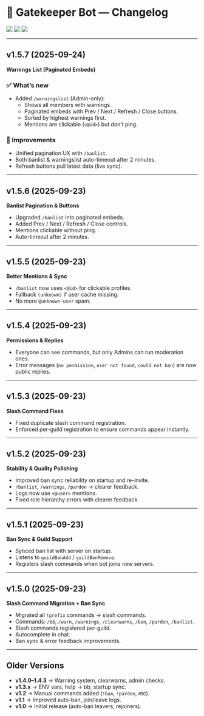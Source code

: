 # 📜 Gatekeeper Bot — Changelog

<p align="left">
  <img src="https://img.shields.io/badge/version-v1.5.7-blue?style=for-the-badge" />
  <img src="https://img.shields.io/badge/status-stable-brightgreen?style=for-the-badge" />
  <img src="https://img.shields.io/badge/license-MIT-lightgrey?style=for-the-badge" />
</p>

---

## v1.5.7 (2025-09-24)  
**Warnings List (Paginated Embeds)**  

### ✅ What’s new
- Added `/warningslist` (Admin-only):  
  - Shows all members with warnings.  
  - Paginated embeds with Prev / Next / Refresh / Close buttons.  
  - Sorted by highest warnings first.  
  - Mentions are clickable (`<@id>`) but don’t ping.  

### 🔄 Improvements
- Unified pagination UX with `/banlist`.  
- Both banlist & warningslist auto-timeout after 2 minutes.  
- Refresh buttons pull latest data (live sync).  

---

## v1.5.6 (2025-09-23)  
**Banlist Pagination & Buttons**  

- Upgraded `/banlist` into paginated embeds.  
- Added Prev / Next / Refresh / Close controls.  
- Mentions clickable without ping.  
- Auto-timeout after 2 minutes.  

---

## v1.5.5 (2025-09-23)  
**Better Mentions & Sync**  

- `/banlist` now uses `<@id>` for clickable profiles.  
- Fallback `(unknown)` if user cache missing.  
- No more `@unknown-user` spam.  

---

## v1.5.4 (2025-09-23)  
**Permissions & Replies**  

- Everyone can see commands, but only Admins can run moderation ones.  
- Error messages (`no permission`, `user not found`, `could not ban`) are now public replies.  

---

## v1.5.3 (2025-09-23)  
**Slash Command Fixes**  

- Fixed duplicate slash command registration.  
- Enforced per-guild registration to ensure commands appear instantly.  

---

## v1.5.2 (2025-09-23)  
**Stability & Quality Polishing**  

- Improved ban sync reliability on startup and re-invite.  
- `/banlist`, `/warnings`, `/pardon` → clearer feedback.  
- Logs now use `<@user>` mentions.  
- Fixed role hierarchy errors with clearer feedback.  

---

## v1.5.1 (2025-09-23)  
**Ban Sync & Guild Support**  

- Synced ban list with server on startup.  
- Listens to `guildBanAdd` / `guildBanRemove`.  
- Registers slash commands when bot joins new servers.  

---

## v1.5.0 (2025-09-23)  
**Slash Command Migration + Ban Sync**  

- Migrated all `!prefix` commands → slash commands.  
- Commands: `/bb`, `/warn`, `/warnings`, `/clearwarns`, `/ban`, `/pardon`, `/banlist`.  
- Slash commands registered per-guild.  
- Autocomplete in chat.  
- Ban sync & error feedback improvements.  

---

## Older Versions
- **v1.4.0–1.4.3** → Warning system, clearwarns, admin checks.  
- **v1.3.x** → ENV vars, help → bb, startup sync.  
- **v1.2** → Manual commands added (`!ban`, `!pardon`, etc).  
- **v1.1** → Improved auto-ban, join/leave logs.  
- **v1.0** → Initial release (auto-ban leavers, rejoiners).  
